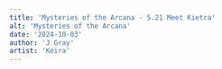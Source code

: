 ```yaml
---
title: 'Mysteries of the Arcana - 5.21 Meet Kietra'
alt: 'Mysteries of the Arcana'
date: '2024-10-03'
author: 'J Gray'
artist: 'Keira'
---
```

